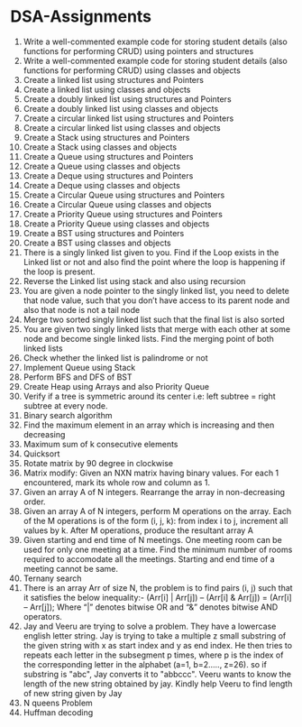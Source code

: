 # DSA-Assignments

1. Write a well-commented example code for storing student details (also functions for performing CRUD) using pointers and structures<br/>
2. Write a well-commented example code for storing student details (also functions for performing CRUD) using classes and objects<br/>
3. Create a linked list using structures and Pointers<br/>
4. Create a linked list using classes and objects<br/>
5. Create a doubly linked list using structures and Pointers<br/>
6. Create a doubly linked list using classes and objects<br/>
7. Create a circular linked list using structures and Pointers<br/>
8. Create a circular linked list using classes and objects<br/>
9. Create a Stack using structures and Pointers<br/>
10. Create a Stack using classes and objects<br/>
11. Create a Queue using structures and Pointers<br/>
12. Create a Queue using classes and objects<br/>
13. Create a Deque using structures and Pointers<br/>
14. Create a Deque using classes and objects<br/>
15. Create a Circular Queue using structures and Pointers<br/>
16. Create a Circular Queue using classes and objects<br/>
17. Create a Priority Queue using structures and Pointers<br/>
18. Create a Priority Queue using classes and objects<br/>
19. Create a BST using structures and Pointers<br/>
20. Create a BST using classes and objects<br/>
21. There is a singly linked list given to you. Find if the Loop exists in the Linked list or not and also find the point where the loop is happening if the loop is present.<br/>
22. Reverse the Linked list using stack and also using recursion<br/>
23. You are given a node pointer to the singly linked list, you need to delete that node value, such that you don’t have access to its parent node and also that node is not a tail node<br/>
24. Merge two sorted singly linked list such that the final list is also sorted<br/>
25. You are given two singly linked lists that merge with each other at some node and become single linked lists. Find the merging point of both linked lists<br/>
26. Check whether the linked list is palindrome or not<br/>
27. Implement Queue using Stack<br/>
28. Perform BFS and DFS of BST<br/>
29. Create Heap using Arrays and also Priority Queue<br/>
30. Verify if a tree is symmetric around its center i.e: left subtree = right subtree at every node.<br/>
31. Binary search algorithm<br/>
32. Find the maximum element in an array which is increasing and then decreasing<br/>
33. Maximum sum of k consecutive elements<br/>
34. Quicksort<br/>
35. Rotate matrix by 90 degree in clockwise<br/>
36. Matrix modify: Given an NXN matrix having binary values. For each 1 encountered, mark its whole row and column as 1.<br/>
37. Given an array A of N integers. Rearrange the array in non-decreasing order.<br/>
38. Given an array A of N integers, perform M operations on the array. Each of the M operations is of the form (i, j, k): from index i to j, increment all values by k. After M operations, produce the resultant array A<br/>
39. Given starting and end time of N meetings. One meeting room can be used for only one meeting at a time. Find the minimum number of rooms required to accomodate all the meetings. Starting and end time of a meeting cannot be same.<br/>
40. Ternany search<br/>
41. There is an array Arr of size N, the problem is to find pairs (i, j) such that it satisfies the below inequality:-  (Arr[i] | Arr[j]) – (Arr[i] & Arr[j]) = (Arr[i] – Arr[j]); Where “|” denotes bitwise OR and “&” denotes bitwise AND operators.<br/>
42. Jay and Veeru are trying to solve a problem. They have a lowercase english letter string. Jay is trying to take a multiple z small substring of the given string with x as start index and y as end index. He then tries to repeats each letter in the subsegment p times, where p is the index of the corresponding letter in the alphabet (a=1, b=2....., z=26). so if substring is "abc", Jay converts it to "abbccc". Veeru wants to know the length of the new string obtained by jay. Kindly help Veeru to find length of new string given by Jay<br/>
43. N queens Problem<br/>
44. Huffman decoding<br/>


